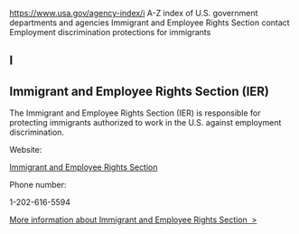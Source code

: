 

https://www.usa.gov/agency-index/i
A-Z index of U.S. government departments and agencies
Immigrant and Employee Rights Section contact
Employment discrimination protections for immigrants

I
-

Immigrant and Employee Rights Section (IER)
-------------------------------------------

The Immigrant and Employee Rights Section (IER) is responsible for protecting immigrants authorized to work in the U.S. against employment discrimination.

Website:

[Immigrant and Employee Rights Section](https://www.justice.gov/crt/immigrant-and-employee-rights-section)

Phone number:

1-202-616-5594

[More information about Immigrant and Employee Rights Section  >](https://www.usa.gov/agencies/office-of-immigrant-and-employee-rights)
